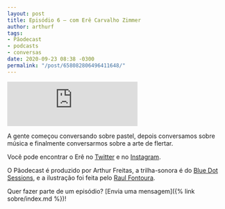 ```yaml
---
layout: post
title: Episódio 6 – com Erê Carvalho Zimmer
author: arthurf
tags:
- Pãodecast
- podcasts
- conversas
date: 2020-09-23 08:38 -0300
permalink: "/post/658082806496411648/"
---
```

<iframe class="full-width" src="https://anchor.fm/paomortadela/embed/episodes/Er-Carvalho-Zimmer-ejusds" height="102" frameborder="0" scrolling="no"></iframe>

A gente começou conversando sobre pastel, depois conversamos sobre música e finalmente conversarmos sobre a arte de flertar.

Você pode encontrar o Erê no [Twitter](https://twitter.com/ourovaleere) e no [Instagram](https://www.instagram.com/erezimmer).

O Pãodecast é produzido por Arthur Freitas, a trilha-sonora é do [Blue Dot Sessions](https://sessions.blue), e a ilustração foi feita pelo [Raul Fontoura](https://raulranma.itch.io/).

Quer fazer parte de um episódio? [Envia uma mensagem]({% link sobre/index.md %})!
